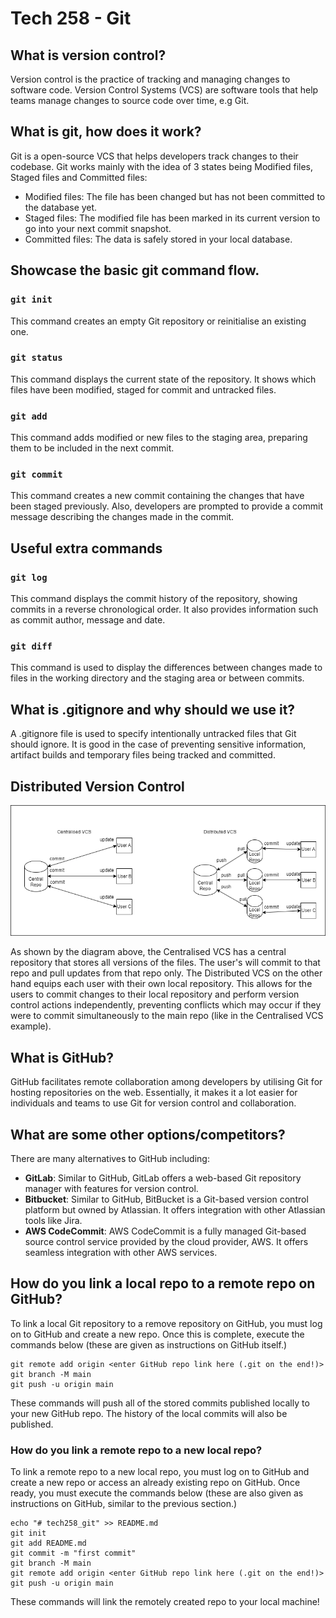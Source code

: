 # Tech 258 - Git

## What is version control?
Version control is the practice of tracking and managing changes to software code. Version Control Systems (VCS) are software tools that help teams manage changes to source code over time, e.g Git.

## What is git, how does it work?
Git is a open-source VCS that helps developers track changes to their codebase. Git works mainly with the idea of 3 states being Modified files, Staged files and Committed files:

- Modified files: The file has been changed but has not been committed to the database yet.
- Staged files: The modified file has been marked in its current version to go into your next commit snapshot.
- Committed files: The data is safely stored in your local database.

## Showcase the basic git command flow.
### `git init`
This command creates an empty Git repository or reinitialise an existing one.
### `git status`
This command displays the current state of the repository. It shows which files have been modified, staged for commit and untracked files.
### `git add`
This command adds modified or new files to the staging area, preparing them to be included in the next commit.
### `git commit`
This command creates a new commit containing the changes that have been staged previously. Also, developers are prompted to provide a commit message describing the changes made in the commit.

## Useful extra commands
### `git log`
This command displays the commit history of the repository, showing commits in a reverse chronological order. It also provides information such as commit author, message and date.
### `git diff`
This command is used to display the differences between changes made to files in the working directory and the staging area or between commits.

## What is .gitignore and why should we use it?
A .gitignore file is used to specify intentionally untracked files that Git should ignore. It is good in the case of preventing sensitive information, artifact builds and temporary files being tracked and committed.

## Distributed Version Control

![Alt text](/images/centralised_vs_distributed.png "Centralised VCS vs Distributed VCS diagram")

As shown by the diagram above, the Centralised VCS has a central repository that stores all versions of the files. The user's will commit to that repo and pull updates from that repo only.
The Distributed VCS on the other hand equips each user with their own local repository. This allows for the users to commit changes to their local repository and perform version control actions independently, preventing conflicts which may occur if they were to commit simultaneously to the main repo (like in the Centralised VCS example).

## What is GitHub?
GitHub facilitates remote collaboration among developers by utilising Git for hosting repositories on the web.
Essentially, it makes it a lot easier for individuals and teams to use Git for version control and collaboration.

## What are some other options/competitors?
There are many alternatives to GitHub including:

- **GitLab**: Similar to GitHub, GitLab offers a web-based Git repository manager with features for version control.
- **Bitbucket**: Similar to GitHub, BitBucket is a Git-based version control platform but owned by Atlassian. It offers integration with other Atlassian tools like Jira.
- **AWS CodeCommit**: AWS CodeCommit is a fully managed Git-based source control service provided by the cloud provider, AWS. It offers seamless integration with other AWS services.

## How do you link a local repo to a remote repo on GitHub?
To link a local Git repository to a remove repository on GitHub, you must log on to GitHub and create a new repo.
Once this is complete, execute the commands below (these are given as instructions on GitHub itself.)
```commandline
git remote add origin <enter GitHub repo link here (.git on the end!)>
git branch -M main
git push -u origin main
```
These commands will push all of the stored commits published locally to your new GitHub repo. The history of the local commits will also be published.

### How do you link a remote repo to a new local repo?
To link a remote repo to a new local repo, you must log on to GitHub and create a new repo or access an already existing repo on GitHub.
Once ready, you must execute the commands below (these are also given as instructions on GitHub, similar to the previous section.)
```commandline
echo "# tech258_git" >> README.md
git init
git add README.md
git commit -m "first commit"
git branch -M main
git remote add origin <enter GitHub repo link here (.git on the end!)>
git push -u origin main
```
These commands will link the remotely created repo to your local machine!



